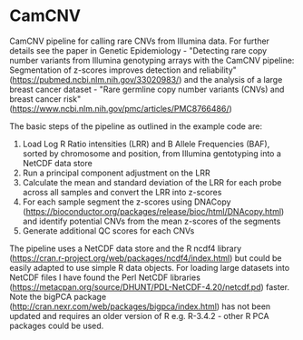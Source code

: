 # CamCNV
CamCNV pipeline for calling rare CNVs from Illumina data.
For further details see the paper in Genetic Epidemiology -  "Detecting rare copy number variants from Illumina genotyping arrays with the CamCNV pipeline: Segmentation of z-scores improves detection and reliability" (https://pubmed.ncbi.nlm.nih.gov/33020983/) and the analysis of a large breast cancer dataset - "Rare germline copy number variants (CNVs) and breast cancer risk" (https://www.ncbi.nlm.nih.gov/pmc/articles/PMC8766486/)

The basic steps of the pipeline as outlined in the example code are:
1. Load Log R Ratio intensities (LRR) and B Allele Frequencies (BAF), sorted by chromosome and position, from Illumina gentotyping into a NetCDF data store
2. Run a principal component adjustment on the LRR
3. Calculate the mean and standard deviation of the LRR for each probe across all samples and convert the LRR into z-scores
4. For each sample segment the z-scores using DNACopy (https://bioconductor.org/packages/release/bioc/html/DNAcopy.html) and identify potential CNVs from the mean z-scores of the segments
5. Generate additional QC scores for each CNVs

The pipeline uses a NetCDF data store and the R ncdf4 library (https://cran.r-project.org/web/packages/ncdf4/index.html) but could be easily adapted to use simple R data objects. For loading large datasets into NetCDF files I have found the Perl NetCDF libraries (https://metacpan.org/source/DHUNT/PDL-NetCDF-4.20/netcdf.pd) faster.
Note the bigPCA package (http://cran.nexr.com/web/packages/bigpca/index.html) has not been updated and requires an older version of R e.g. R-3.4.2 - other R PCA packages could be used. 

